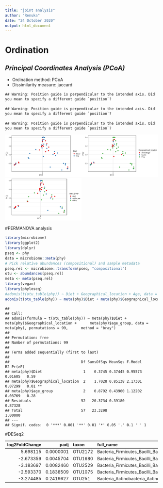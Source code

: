 ```yaml
---
title: "joint analysis"
author: "Renuka"
date: "24 October 2020"
output: html_document
---
```



# Ordination



## *Principal Coordinates Analysis (PCoA)*

* Ordination method: PCoA
* Dissimilarity measure: jaccard


```
## Warning: Position guide is perpendicular to the intended axis. Did you mean to specify a different guide `position`?

## Warning: Position guide is perpendicular to the intended axis. Did you mean to specify a different guide `position`?

## Warning: Position guide is perpendicular to the intended axis. Did you mean to specify a different guide `position`?
```

<img src="figure/pcoa-1.png" title="plot of chunk pcoa" alt="plot of chunk pcoa" width="50%" /><img src="figure/pcoa-2.png" title="plot of chunk pcoa" alt="plot of chunk pcoa" width="50%" /><img src="figure/pcoa-3.png" title="plot of chunk pcoa" alt="plot of chunk pcoa" width="50%" />

#PERMANOVA analysis


```r
library(microbiome)
library(ggplot2)
library(dplyr)
pseq <- phy
data = microbiome::meta(phy)
# Pick relative abundances (compositional) and sample metadata 
pseq.rel <- microbiome::transform(pseq, "compositional")
otu <- abundances(pseq.rel)
meta <- meta(pseq.rel)
library(vegan)
library(phyloseq)
#adonis(t(otu_table(phy)) ~ Diet + Geographical_location + Age, data = meta(phy), permutations=99, method = "bray")
adonis(t(otu_table(phy)) ~ meta(phy)$Diet + meta(phy)$Geographical_location + meta(phy)$age_group, data = meta(phy), permutations=99, method = "bray")
```

```
## 
## Call:
## adonis(formula = t(otu_table(phy)) ~ meta(phy)$Diet + meta(phy)$Geographical_location +      meta(phy)$age_group, data = meta(phy), permutations = 99,      method = "bray") 
## 
## Permutation: free
## Number of permutations: 99
## 
## Terms added sequentially (first to last)
## 
##                                 Df SumsOfSqs MeanSqs F.Model      R2 Pr(>F)   
## meta(phy)$Diet                   1    0.3745 0.37445 0.95573 0.01605   0.59   
## meta(phy)$Geographical_location  2    1.7028 0.85138 2.17301 0.07299   0.01 **
## meta(phy)$age_group              2    0.8792 0.43960 1.12202 0.03769   0.28   
## Residuals                       52   20.3734 0.39180         0.87328          
## Total                           57   23.3298                 1.00000          
## ---
## Signif. codes:  0 '***' 0.001 '**' 0.01 '*' 0.05 '.' 0.1 ' ' 1
```

#DESeq2


| log2FoldChange|      padj|taxon   |full_name                                                                        |
|--------------:|---------:|:-------|:--------------------------------------------------------------------------------|
|       5.698115| 0.0000001|OTU2172 |Bacteria_Firmicutes_Bacilli_Bacillales_Staphylococcaceae_Staphylococcus          |
|      -2.673359| 0.0045704|OTU1680 |Bacteria_Firmicutes_Bacilli_Bacillales_Paenibacillaceae _Paenibacillus           |
|      -3.183697| 0.0082460|OTU2529 |Bacteria_Firmicutes_Bacilli_Bacillales_Bacillaceae_Virgibacillus                 |
|      -2.593370| 0.1838509|OTU1075 |Bacteria_Firmicutes_Bacilli_Bacillales_Bacillaceae_Geobacillus                   |
|      -3.274485| 0.2419627|OTU251  |Bacteria_Actinobacteria_Actinobacteria_Micrococcales_Micrococcaceae_Arthrobacter |
